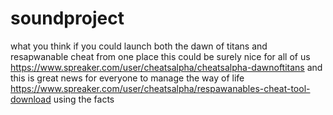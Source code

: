 # soundproject
what you think if you could launch both the dawn of titans and resapwanable cheat from one place this could be surely nice for all of us https://www.spreaker.com/user/cheatsalpha/cheatsalpha-dawnoftitans and this is great news for everyone to manage the way of life https://www.spreaker.com/user/cheatsalpha/respawanables-cheat-tool-download using the facts
